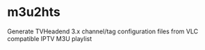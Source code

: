 m3u2hts
=======

Generate TVHeadend 3.x channel/tag configuration files from VLC compatible IPTV M3U playlist